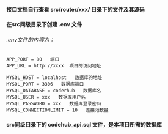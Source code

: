 #### 接口文档自行查看 src/router/xxx/ 目录下的文件及其源码



#### 在src同级目录下创建 .env 文件
###### .env文件的内容为：
    APP_PORT = 80   端口
    APP_URL = http://xxxx  项目的访问地址
    
    MYSQL_HOST = localhost   数据库的地址
    MYSQL_PORT = 3306   数据库端口
    MYSQL_DATABASE = coderhub   数据库名
    MYSQL_USER = xxx   数据库用户名
    MYSQL_PASSWORD = xxx   数据库登录密码
    MYSQL_CONNECTIONLIMIT = 10   连接池数量


#### src同级目录下的 codehub_api.sql 文件，是本项目所需的数据库

